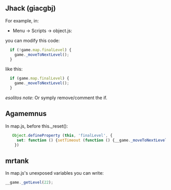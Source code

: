 

## Jhack (giacgbj)

For example, in:

 * Menu -> Scripts -> object.js:

you can modify this code:

```javascript
  if (!game.map.finalLevel) {
    game._moveToNextLevel();
  }
```

like this:

```javascript       
  if (game.map.finalLevel) {
    game._moveToNextLevel();
  }
```

*esolitos note*: Or symply remove/comment the if.

## Agamemnus


In map.js, before this._reset():
```javascript
   Object.defineProperty (this, 'finalLevel', {
     set: function () {setTimeout (function () {__game._moveToNextLevel ()}, 0)}
    })
```
## mrtank

In map.js's unexposed variables you can write:
```javascript
__game._getLevel(22);
```
